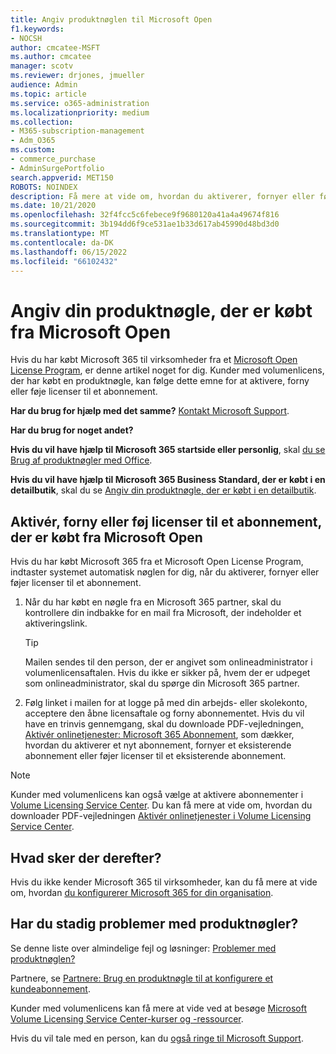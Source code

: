 ```yaml
---
title: Angiv produktnøglen til Microsoft Open
f1.keywords:
- NOCSH
author: cmcatee-MSFT
ms.author: cmcatee
manager: scotv
ms.reviewer: drjones, jmueller
audience: Admin
ms.topic: article
ms.service: o365-administration
ms.localizationpriority: medium
ms.collection:
- M365-subscription-management
- Adm_O365
ms.custom:
- commerce_purchase
- AdminSurgePortfolio
search.appverid: MET150
ROBOTS: NOINDEX
description: Få mere at vide om, hvordan du aktiverer, fornyer eller føjer licenser til et abonnement på Microsoft 365 til virksomheder.
ms.date: 10/21/2020
ms.openlocfilehash: 32f4fcc5c6febece9f9680120a41a4a49674f816
ms.sourcegitcommit: 3b194dd6f9ce531ae1b33d617ab45990d48bd3d0
ms.translationtype: MT
ms.contentlocale: da-DK
ms.lasthandoff: 06/15/2022
ms.locfileid: "66102432"
---
```

# <a name="enter-your-product-key-purchased-from-microsoft-open"></a>Angiv din produktnøgle, der er købt fra Microsoft Open

Hvis du har købt Microsoft 365 til virksomheder fra et [Microsoft Open License Program](https://go.microsoft.com/fwlink/p/?LinkID=613298), er denne artikel noget for dig. Kunder med volumenlicens, der har købt en produktnøgle, kan følge dette emne for at aktivere, forny eller føje licenser til et abonnement.
  
 **Har du brug for hjælp med det samme?** [Kontakt Microsoft Support](../admin/get-help-support.md).
  
 **Har du brug for noget andet?**

 **Hvis du vil have hjælp til Microsoft 365 startside eller personlig**, skal [du se Brug af produktnøgler med Office](https://support.microsoft.com/office/12a5763a-d45c-4685-8c95-a44500213759).
  
 **Hvis du vil have hjælp til Microsoft 365 Business Standard, der er købt i en detailbutik**, skal du se [Angiv din produktnøgle, der er købt i en detailbutik](enter-your-product-key.md).
  
## <a name="activate-renew-or-add-licenses-to-a-subscription-purchased-from-microsoft-open"></a>Aktivér, forny eller føj licenser til et abonnement, der er købt fra Microsoft Open

Hvis du har købt Microsoft 365 fra et Microsoft Open License Program, indtaster systemet automatisk nøglen for dig, når du aktiverer, fornyer eller føjer licenser til et abonnement.
  
1. Når du har købt en nøgle fra en Microsoft 365 partner, skal du kontrollere din indbakke for en mail fra Microsoft, der indeholder et aktiveringslink.

    > [!TIP]
    >  Mailen sendes til den person, der er angivet som onlineadministrator i volumenlicensaftalen. Hvis du ikke er sikker på, hvem der er udpeget som onlineadministrator, skal du spørge din Microsoft 365 partner. 
  
2. Følg linket i mailen for at logge på med din arbejds- eller skolekonto, acceptere den åbne licensaftale og forny abonnementet. Hvis du vil have en trinvis gennemgang, skal du downloade PDF-vejledningen[, Aktivér onlinetjenester: Microsoft 365 Abonnement](https://go.microsoft.com/fwlink/p/?LinkId=618100), som dækker, hvordan du aktiverer et nyt abonnement, fornyer et eksisterende abonnement eller føjer licenser til et eksisterende abonnement.

> [!NOTE]
> Kunder med volumenlicens kan også vælge at aktivere abonnementer i [Volume Licensing Service Center](https://go.microsoft.com/fwlink/p/?LinkID=282016). Du kan få mere at vide om, hvordan du downloader PDF-vejledningen [Aktivér onlinetjenester i Volume Licensing Service Center](https://go.microsoft.com/fwlink/p/?LinkId=618096).
  
## <a name="whats-next"></a>Hvad sker der derefter?

Hvis du ikke kender Microsoft 365 til virksomheder, kan du få mere at vide om, hvordan [du konfigurerer Microsoft 365 for din organisation](../admin/setup/setup.md).
  
## <a name="still-having-trouble-with-product-keys"></a>Har du stadig problemer med produktnøgler?

Se denne liste over almindelige fejl og løsninger: [Problemer med produktnøglen?](product-key-errors-and-solutions.md)
  
Partnere, se [Partnere: Brug en produktnøgle til at konfigurere et kundeabonnement](https://support.microsoft.com/office/cf22c50f-95c9-4fa2-b959-c264de256d40).
  
Kunder med volumenlicens kan få mere at vide ved at besøge [Microsoft Volume Licensing Service Center-kurser og -ressourcer](https://go.microsoft.com/fwlink/p/?LinkId=618103).
  
Hvis du vil tale med en person, kan du [også ringe til Microsoft Support](../admin/get-help-support.md).
